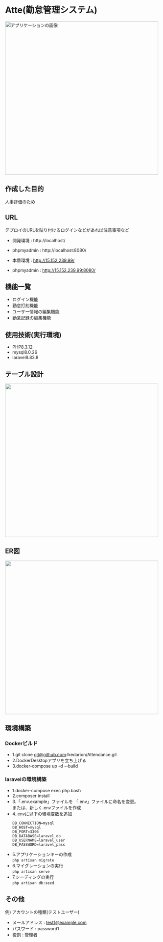 # Atte(勤怠管理システム)

<img src="https://github.com/user-attachments/assets/7d86a5a0-6bcd-46c7-a450-a0fd18887fd0" alt="アプリケーションの画像" width="500"/>


## 作成した目的
人事評価のため

## URL
デプロイのURLを貼り付けるログインなどがあれば注意事項など<br>
- 開発環境 : http://localhost/<br>
- phpmyadmin : http://localhost:8080/

- 本番環境 : http://15.152.239.99/
- phpmyadmin : http://15.152.239.99:8080/


## 機能一覧
- ログイン機能
- 勤怠打刻機能
- ユーザー情報の編集機能
- 勤怠記録の編集機能

## 使用技術(実行環境)
- PHP8.3.12
- mysql8.0.26
- laravel8.83.8

## テーブル設計
<img src="https://github.com/user-attachments/assets/e0e789c9-e063-4d7b-a072-4762485ba540" width="500"/>

## ER図
<img src="https://github.com/user-attachments/assets/ad8d0831-6626-4a9e-bd48-41c280275c32" width="500"/>


## 環境構築
### Dockerビルド

- 1.git clone git@github.com:Ikedarion/Attendance.git
- 2.DockerDesktopアプリを立ち上げる
- 3.docker-compose up -d --build

### laravelの環境構築
- 1.docker-compose exec php bash
- 2.composer install
- 3.「.env.example」ファイルを 「.env」ファイルに命名を変更。<br>
    または、新しく.envファイルを作成
- 4..envに以下の環境変数を追加
  ```
  DB_CONNECTION=mysql
  DB_HOST=mysql
  DB_PORT=3306
  DB_DATABASE=laravel_db
  DB_USERNAME=laravel_user
  DB_PASSWORD=laravel_pass
- 5.アプリケーションキーの作成<br>
```php artisan migrate```
- 6.マイグレーションの実行<br>
```php artisan serve```
- 7.シーディングの実行<br>
```php artisan db:seed```


## その他
例) アカウントの種類(テストユーザー)<br>
- メールアドレス : test1@example.com
- パスワード : password1
- 役割 : 管理者
